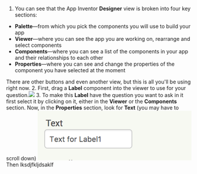 1. You can see that the App Inventor **Designer** view is broken into four key sections:
  * **Palette**—from which you pick the components you will use to build your app
  * **Viewer**—where you can see the app you are working on, rearrange and select components
  * **Components**—where you can see a list of the components in your app and their relationships to each other
  * **Properties**—where you can see and change the properties of the component you have selected at the moment
  
  There are other buttons and even another view, but this is all you'll be using right now.
2. First, drag a **Label** component into the viewer to use for your question.![](/assets/Label.png)
3. To make this **Label** have the question you want to ask in it first select it by clicking on it, either in the **Viewer** or the **Components** section. Now, in the **Properties** section, look for **Text** (you may have to scroll down)
  ![](/assets/Properties-text.png)  
  Then lksdjfkljdsaklf
